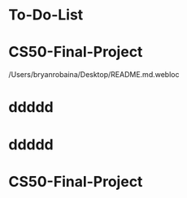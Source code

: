 # To-Do-List
# CS50-Final-Project
/Users/bryanrobaina/Desktop/README.md.webloc
# ddddd
# ddddd
# CS50-Final-Project
